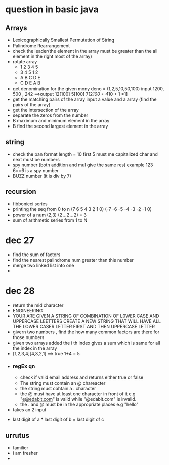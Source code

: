 # question in basic java

## Arrays

- Lexicographically Smallest Permutation of String
- Palindrome Rearrangement
- check the leader(the element in the array must be greater than the all element in the right most of the array)
- rotate array
  - 1 2 3 4 5
  - 3 4 5 1 2
  - A B C D E
  - C D E A B
- get denomination for the given mony deno = (1,2,5,10,50,100) input 1200, 500 , 242 ==>output 12[100] 5[100] 7[2*100 + 4*10 + 1 *1]
- get the matching pairs of the array input a value and a array (find the pairs of the array)
- get the intersection of the array
- separate the zeros from the number
- B maximum and minimum element in the array
- B find the second largest element in the array

## string

- check the pan format length = 10 first 5 must me capitalized char and next must be numbers
- spy number (both addition and mul give the same res)
  example 123 6==6 is a spy number
- BUZZ number (it is div by 7)

## recursion

- fibbonicci series
- printing the seq from 0 to n (7 6 5 4 3 2 1 0) (-7 -6 -5 -4 -3 -2 -1 0)
- power of a num (2,3) (2 _ 2 _ 2) = 3
- sum of arithmetic series from 1 to N

# dec 27

- find the sum of factors
- find the nearest palindrome num greater than this number
- merge two linked list into one
-

# dec 28

- return the mid character
- ENGINEERING
- YOUR ARE GIVEN A STRING OF COMBINATION OF L0WER CASE AND UPPERCASE LEETTERS CREATE A NEW STRING
  THAT WILL HAVE ALL THE LOWER CASER LETTER FIRST AND THEN UPPERCASE LETTER
- givern two numbers , find the how many common factors are there for those numbers
- given two arrays added the i th index gives a sum which is same for all the index in the array
- [1,2,3,4][4,3,2,1] ==> true 1+4 = 5
- ### regEx qn
  + check if valid email address and returns either true or false
  + The string must contain an @ chareacter
  + the string must cohtain a . character
  + the @ must have at least one character in front of it e.g "e@edabit.com" is valid while "@edabit.com"
  is invalid.
  + the . and @ must be in the appropriate places e.g "hello"
- takes an 2 input 
 + last digit of a * last digit of b = last digit of c 

 ## urrutus 
  + familier
  + i am fresher
  + 